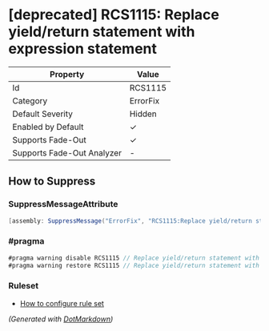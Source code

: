 # \[deprecated\] RCS1115: Replace yield/return statement with expression statement

| Property                    | Value    |
| --------------------------- | -------- |
| Id                          | RCS1115  |
| Category                    | ErrorFix |
| Default Severity            | Hidden   |
| Enabled by Default          | &#x2713; |
| Supports Fade\-Out          | &#x2713; |
| Supports Fade\-Out Analyzer | \-       |

## How to Suppress

### SuppressMessageAttribute

```csharp
[assembly: SuppressMessage("ErrorFix", "RCS1115:Replace yield/return statement with expression statement.", Justification = "<Pending>")]
```

### \#pragma

```csharp
#pragma warning disable RCS1115 // Replace yield/return statement with expression statement.
#pragma warning restore RCS1115 // Replace yield/return statement with expression statement.
```

### Ruleset

* [How to configure rule set](../HowToConfigureAnalyzers.md)

*\(Generated with [DotMarkdown](http://github.com/JosefPihrt/DotMarkdown)\)*
